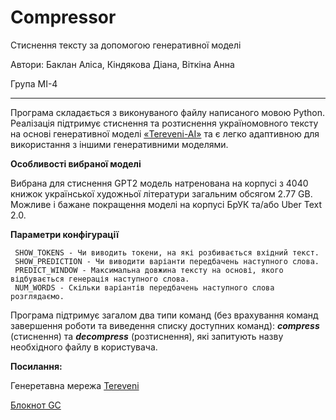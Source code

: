 # Compressor
Стиснення тексту за допомогою генеративної моделі

Автори: Баклан Аліса, Кіндякова Діана, Віткіна Анна 

Група МІ-4
***
Програма складається з виконуваного файлу написаного мовою Python. Реалізація підтримує стиснення та розтиснення україномовного тексту на основі генеративної моделі [«Tereveni-AI»](https://huggingface.co/Tereveni-AI/gpt2-124M-uk-fiction)
 та є легко адаптивною для використання з іншими генеративними моделями.

**Особливості вибраної моделі**

Вибрана для стиснення GPT2 модель натренована на корпусі з 4040 книжок української художньої літератури загальним обсягом 2.77 GB. Можливе і бажане покращення моделі на корпусі БрУК та/або Uber Text 2.0.

**Параметри конфігурації** 

     SHOW_TOKENS - Чи виводить токени, на які розбивається вхідний текст.
     SHOW_PREDICTION - Чи виводити варіанти передбачень наступного слова.
     PREDICT_WINDOW - Максимальна довжина тексту на основі, якого відбувається генерація наступного слова.
     NUM_WORDS - Скільки варіантів передбачень наступного слова розглядаємо.


Програма підтримує загалом два типи команд (без врахування команд завершення роботи та виведення списку доступних команд): ***compress*** (стиснення) та ***decompress*** (розтиснення), які запитують назву необхідного файлу в користувача. 

**Посилання:**

Генеретавна мережа [Tereveni](https://huggingface.co/Tereveni-AI/gpt2-124M-uk-fiction)

[Блокнот GC](https://colab.research.google.com/drive/18UlMxPBZkGR8DUmiOAJvTzv_wFwecTtp#scrollTo=Rc5PwS2SmpHC)

